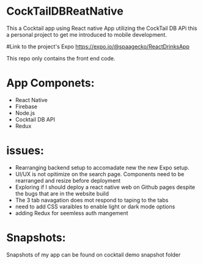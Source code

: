 # CockTailDBReatNative
This a Cocktail app using React native App utilizing the CockTail DB APi this a personal project to get me introduced to mobile development.  

#Link to the project's Expo 
https://expo.io/@spaagecko/ReactDrinksApp

This repo only contains the front end code. 

# App Componets: 
- React Native 
- Firebase 
- Node.js
- Cocktail DB API
- Redux

#  issues:
 - Rearranging backend setup to accomadate new the new Expo setup.
 -  UI/UX is not opitimize on the search page. Components need to  be rearranged and resize before deployment  
 - Exploring if I should deploy a react native web on Github pages despite the bugs that are in the website build 
 -  The 3 tab navagation  does mot respond to taping to the tabs 
 - need to add CSS varaibles to enable light or dark mode options 
 - adding Redux for seemless auth mangement 
 

# Snapshots: 
Snapshots of my app can be found on cocktail demo snapshot folder



